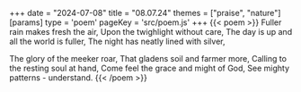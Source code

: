+++
date = "2024-07-08"
title = "08.07.24"
themes = ["praise", "nature"]
[params]
  type = 'poem'
  pageKey = 'src/poem.js'
+++
{{< poem >}}
Fuller rain makes fresh the air,
Upon the twighlight without care,
The day is up and all the world is fuller,
The night has neatly lined with silver,

The glory of the meeker roar,
That gladens soil and farmer more,
Calling to the resting soul at hand,
Come feel the grace and might of God,
See mighty patterns - understand.
{{< /poem >}}